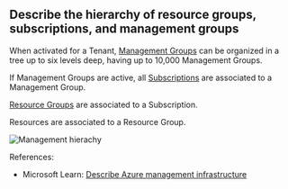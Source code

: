 ## Describe the hierarchy of resource groups, subscriptions, and management groups

When activated for a Tenant, [Management Groups](./0360-management-groups.md) can be organized in a tree up to six levels deep, having up to 10,000 Management Groups.

If Management Groups are active, all [Subscriptions](./0350-subscriptions.md) are associated to a Management Group.

[Resource Groups](./0340-resource-groups.md) are associated to a Subscription.

Resources are associated to a Resource Group.

![Management hierachy](https://learn.microsoft.com/en-ca/azure/role-based-access-control/media/elevate-access-global-admin/elevate-access.png)

References:

* Microsoft Learn: [Describe Azure management infrastructure](https://learn.microsoft.com/en-us/training/modules/describe-core-architectural-components-of-azure/6-describe-azure-management-infrastructure)
